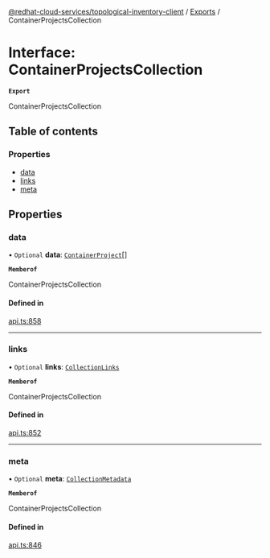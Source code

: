[@redhat-cloud-services/topological-inventory-client](../README.md) / [Exports](../modules.md) / ContainerProjectsCollection

# Interface: ContainerProjectsCollection

**`Export`**

ContainerProjectsCollection

## Table of contents

### Properties

- [data](ContainerProjectsCollection.md#data)
- [links](ContainerProjectsCollection.md#links)
- [meta](ContainerProjectsCollection.md#meta)

## Properties

### data

• `Optional` **data**: [`ContainerProject`](ContainerProject.md)[]

**`Memberof`**

ContainerProjectsCollection

#### Defined in

[api.ts:858](https://github.com/RedHatInsights/javascript-clients/blob/main/packages/topological-inventory/api.ts#L858)

___

### links

• `Optional` **links**: [`CollectionLinks`](CollectionLinks.md)

**`Memberof`**

ContainerProjectsCollection

#### Defined in

[api.ts:852](https://github.com/RedHatInsights/javascript-clients/blob/main/packages/topological-inventory/api.ts#L852)

___

### meta

• `Optional` **meta**: [`CollectionMetadata`](CollectionMetadata.md)

**`Memberof`**

ContainerProjectsCollection

#### Defined in

[api.ts:846](https://github.com/RedHatInsights/javascript-clients/blob/main/packages/topological-inventory/api.ts#L846)
